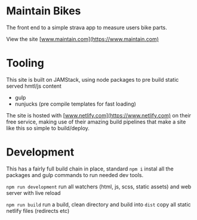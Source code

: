 # Maintain Bikes

The front end to a simple strava app to measure users bike parts.

View the site [www.maintain.com](https://www.maintain.com)

# Tooling

This site is built on JAMStack, using node packages to pre build static served hmtl/js content

* gulp
* nunjucks (pre compile templates for fast loading)

The site is hosted with [www.netlify.com](https://www.netlify.com) on their free service, making use of their amazing build pipelines that make a site like this so simple to build/deploy.

# Development

This has a fairly full build chain in place, standard `npm i` instal all the packages and gulp commands to run needed dev tools.

`npm run development` run all watchers (html, js, scss, static assets) and web server with live reload

`npm run build`       run a build, clean directory and build into `dist` copy all static netlify files (redirects etc)
